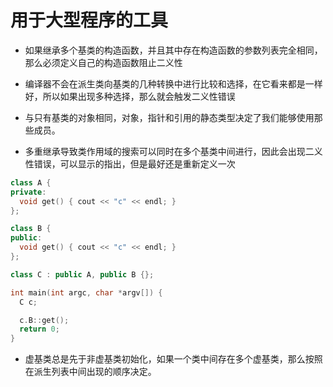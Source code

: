 # 用于大型程序的工具

- 如果继承多个基类的构造函数，并且其中存在构造函数的参数列表完全相同，那么必须定义自己的构造函数阻止二义性

- 编译器不会在派生类向基类的几种转换中进行比较和选择，在它看来都是一样好，所以如果出现多种选择，那么就会触发二义性错误

- 与只有基类的对象相同，对象，指针和引用的静态类型决定了我们能够使用那些成员。

- 多重继承导致类作用域的搜索可以同时在多个基类中间进行，因此会出现二义性错误，可以显示的指出，但是最好还是重新定义一次

```cpp
class A {
private:
  void get() { cout << "c" << endl; }
};

class B {
public:
  void get() { cout << "c" << endl; }
};

class C : public A, public B {};

int main(int argc, char *argv[]) {
  C c;

  c.B::get();
  return 0;
}
```

- 虚基类总是先于非虚基类初始化，如果一个类中间存在多个虚基类，那么按照在派生列表中间出现的顺序决定。
